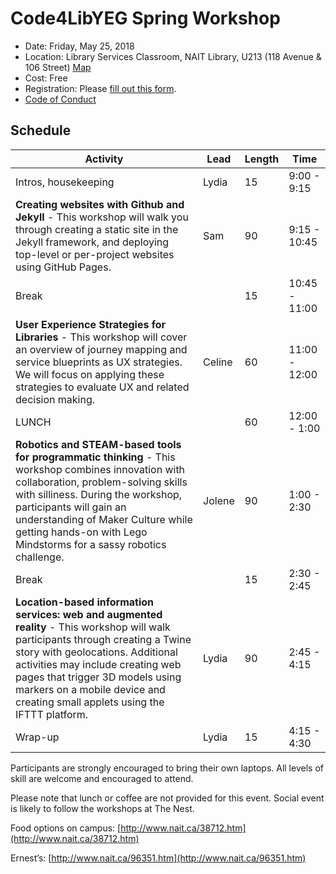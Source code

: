 # Code4LibYEG Spring Workshop

* Date: Friday, May 25, 2018
* Location: Library Services Classroom, NAIT Library, U213 (118 Avenue & 106 Street) [Map](http://www.nait.ca/97571.htm)
* Cost: Free
* Registration: Please [fill out this form](https://goo.gl/forms/rhuVy2qQklUmaAB93).
* [Code of Conduct](/coc4lib.html)

## Schedule

Activity | Lead | Length | Time
---------|------|--------|------
Intros, housekeeping | Lydia | 15 | 9:00 - 9:15
**Creating websites with Github and Jekyll** - This workshop will walk you through creating a static site in the Jekyll framework, and deploying top-level or per-project websites using GitHub Pages. | Sam | 90 | 9:15 - 10:45
Break | | 15 | 10:45 - 11:00
**User Experience Strategies for Libraries** - This workshop will cover an overview of journey mapping and service blueprints as UX strategies. We will focus on applying these strategies to evaluate UX and related decision making. | Celine | 60 | 11:00 - 12:00
LUNCH | | 60 | 12:00 - 1:00
**Robotics and STEAM-based tools for programmatic thinking** - This workshop combines innovation with collaboration, problem-solving skills with silliness. During the workshop, participants will gain an understanding of Maker Culture while getting hands-on with Lego Mindstorms for a sassy robotics challenge. | Jolene | 90 | 1:00 - 2:30
Break | | 15 | 2:30 - 2:45
**Location-based information services: web and augmented reality** - This workshop will walk participants through creating a Twine story with geolocations. Additional activities may include creating web pages that trigger 3D models using markers on a mobile device and creating small applets using the IFTTT platform. | Lydia | 90 | 2:45 - 4:15
Wrap-up | Lydia | 15 | 4:15 - 4:30

Participants are strongly encouraged to bring their own laptops. All levels of skill are welcome and encouraged to attend.

Please note that lunch or coffee are not provided for this event. Social event is likely to follow the workshops at The Nest.

Food options on campus: [http://www.nait.ca/38712.htm](http://www.nait.ca/38712.htm)

Ernest’s: [http://www.nait.ca/96351.htm](http://www.nait.ca/96351.htm)
